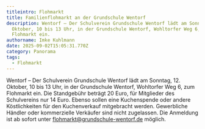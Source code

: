 ```yaml
---
titleintro: Flohmarkt
title: Familienflohmarkt an der Grundschule Wentorf
description: Wentorf – Der Schulverein Grundschule Wentorf lädt am Sonntag, 12.
  Oktober, 10 bis 13 Uhr, in der Grundschule Wentorf, Wohltorfer Weg 6, zum
  Flohmarkt ein.
authorname: Imke Kuhlmann
date: 2025-09-02T15:05:31.770Z
category: Panorama
tags:
  - Flohmarkt
---
```

Wentorf – Der Schulverein Grundschule Wentorf lädt am Sonntag, 12. Oktober, 10 bis 13 Uhr, in der Grundschule Wentorf, Wohltorfer Weg 6, zum Flohmarkt ein. Die Standgebühr beträgt 20 Euro, für Mitglieder des Schulvereins nur 14 Euro. Ebenso sollen eine Kuchenspende oder andere Köstlichkeiten für den Kuchenverkauf mitgebracht werden. Gewerbliche Händler oder kommerzielle Verkäufer sind nicht zugelassen. Die Anmeldung ist ab sofort unter flohmarkt@grundschule-wentorf.de möglich.